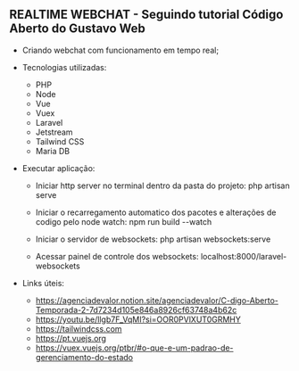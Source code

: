 ## REALTIME WEBCHAT - Seguindo tutorial Código Aberto do Gustavo Web

- Criando webchat com funcionamento em tempo real;

* Tecnologias utilizadas:
    - PHP
    - Node
    - Vue
    - Vuex
    - Laravel
    - Jetstream
    - Tailwind CSS
    - Maria DB

* Executar aplicação:
    - Iniciar http server no terminal dentro da pasta do projeto: php artisan serve
    - Iniciar o recarregamento automatico dos pacotes e alterações de codigo pelo node watch: npm run build --watch
    - Iniciar o servidor de websockets: php artisan websockets:serve

    - Acessar painel de controle dos websockets: localhost:8000/laravel-websockets 

* Links úteis:
    - https://agenciadevalor.notion.site/agenciadevalor/C-digo-Aberto-Temporada-2-7d7234d105e846a8926cf63748a4b62c
    - https://youtu.be/llgb7F_VqMI?si=OOR0PVlXUT0GRMHY
    - https://tailwindcss.com
    - https://pt.vuejs.org
    - https://vuex.vuejs.org/ptbr/#o-que-e-um-padrao-de-gerenciamento-do-estado


